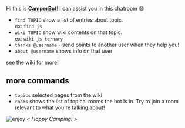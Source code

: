 Hi this is **[CamperBot](https://github.com/FreeCodeCamp/freecodecamp/wiki/camperbot)**! I can assist you in this chatroom :smile: 

- `find TOPIC` show a list of entries about topic.  
ex: `find js` 
- `wiki TOPIC` show wiki contents on that topic.  
ex: `wiki js ternary`
- `thanks @username` - send points to another user when they help you!
- `about @username` shows info on that user

see the [wiki](https://github.com/FreeCodeCamp/freecodecamp/wiki/camperbot) for more!

## more commands
- `topics` selected pages from the wiki
- `rooms` shows the list of topical rooms the bot is in. Try to join a room relevant to what you're talking about!

![enjoy](https://avatars1.githubusercontent.com/camperbot?&s=100) *< Happy Camping! >*
